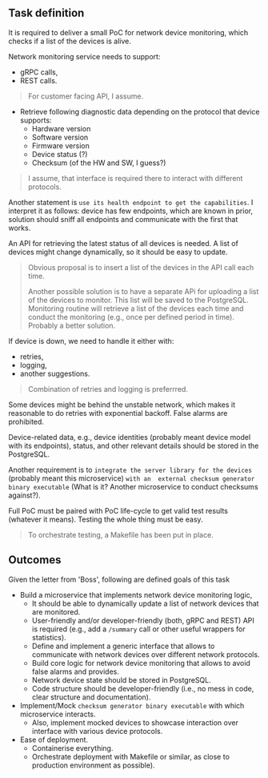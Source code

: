 ## Task definition
It is required to deliver a small PoC for network device monitoring, which checks
if a list of the devices is alive.

Network monitoring service needs to support:
- gRPC calls,
- REST calls.

> For customer facing API, I assume.

- Retrieve following diagnostic data depending on the protocol that device supports:
    - Hardware version
    - Software version
    - Firmware version
    - Device status (?)
    - Checksum (of the HW and SW, I guess?)

> I assume, that interface is required there to interact with different protocols.

Another statement is `use its health endpoint to get the capabilities`. I interpret it as follows:
device has few endpoints, which are known in prior, solution should sniff all endpoints and communicate
with the first that works.

An API for retrieving the latest status of all devices is needed. A list of devices might change dynamically, so
it should be easy to update.
> Obvious proposal is to insert a list of the devices in the API call each time.
>
> Another possible solution is to have a separate APi for uploading a list of the devices to monitor.
> This list will be saved to the PostgreSQL. Monitoring routine will retrieve a list of the devices each time and
> conduct the monitoring (e.g., once per defined period in time). Probably a better solution.

If device is down, we need to handle it either with:

- retries,
- logging,
- another suggestions.

> Combination of retries and logging is preferrred.

Some devices might be behind the unstable network, which makes it reasonable to do retries with exponential backoff.
False alarms are prohibited.

Device-related data, e.g., device identities (probably meant device model with its endpoints), status, and other relevant
details should be stored in the PostgreSQL.

Another requirement is to `integrate the server library for the devices` (probably meant this microservice) `with an 
external checksum generator binary executable` (What is it? Another microservice to conduct checksums against?).

Full PoC must be paired with PoC life-cycle to get valid test results (whatever it means). Testing the whole thing
must be easy.
> To orchestrate testing, a Makefile has been put in place.

## Outcomes
Given the letter from 'Boss', following are defined goals of this task

- Build a microservice that implements network device monitoring logic,
  - It should be able to dynamically update a list of network devices that are monitored.
  - User-friendly and/or developer-friendly (both, gRPC and REST) API is required (e.g., add a `/summary` call or other useful wrappers for statistics).
  - Define and implement a generic interface that allows to communicate with network devices over different network protocols.
  - Build core logic for network device monitoring that allows to avoid false alarms and provides.
  - Network device state should be stored in PostgreSQL.
  - Code structure should be developer-friendly (i.e., no mess in code, clear structure and documentation).
- Implement/Mock `checksum generator binary executable` with which microservice interacts.
  - Also, implement mocked devices to showcase interaction over interface with various device protocols.
- Ease of deployment.
  - Containerise everything.
  - Orchestrate deployment with Makefile or similar, as close to production environment as possible).

